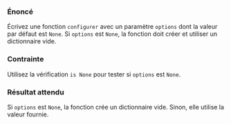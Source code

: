 ### Énoncé

Écrivez une fonction ```configurer``` avec un paramètre ```options``` dont la valeur par défaut est ```None```. Si ```options``` est ```None```, la fonction doit créer et utiliser un dictionnaire vide.

### Contrainte

Utilisez la vérification ```is None``` pour tester si ```options``` est ```None```.

### Résultat attendu

Si ```options``` est ```None```, la fonction crée un dictionnaire vide. Sinon, elle utilise la valeur fournie.
